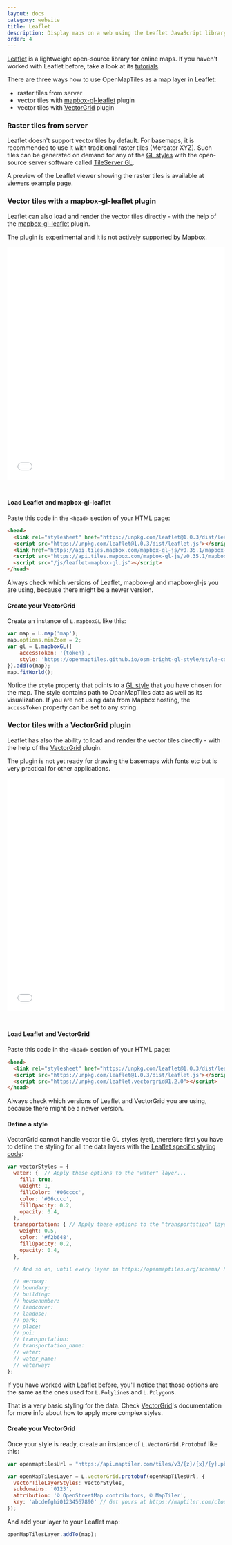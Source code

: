 ```yaml
---
layout: docs
category: website
title: Leaflet
description: Display maps on a web using the Leaflet JavaScript library.
order: 4
---
```


[Leaflet](http://www.leafletjs.com) is a lightweight open-source library for online maps. If you haven't worked with Leaflet before, take a look at its [tutorials](http://leafletjs.com/examples.html).

There are three ways how to use OpenMapTiles as a map layer in Leaflet:
* raster tiles from server
* vector tiles with [mapbox-gl-leaflet](https://github.com/mapbox/mapbox-gl-leaflet) plugin
* vector tiles with [VectorGrid](https://github.com/Leaflet/Leaflet.VectorGrid) plugin

### Raster tiles from server

Leaflet doesn't support vector tiles by default. For basemaps, it is recommended to use it with traditional raster tiles (Mercator XYZ). Such tiles can be generated on demand for any of the [GL styles](/styles/) with the open-source server software called [TileServer GL](/docs/host/tileserver-gl/).

A preview of the Leaflet viewer showing the raster tiles is available at [viewers](https://openmaptiles.org/viewers/) example page.


### Vector tiles with a mapbox-gl-leaflet plugin

Leaflet can also load and render the vector tiles directly - with the help of the [mapbox-gl-leaflet](https://github.com/mapbox/mapbox-gl-leaflet) plugin.

The plugin is experimental and it is not actively supported by Mapbox.

<iframe src="/maps/leaflet-mapbox-gl.html" frameborder="0" scrolling="0" width="100%" height="540px" style="margin-bottom:25px;"></iframe>


#### Load Leaflet and mapbox-gl-leaflet

Paste this code in the `<head>` section of your HTML page:

```html
<head>
  <link rel="stylesheet" href="https://unpkg.com/leaflet@1.0.3/dist/leaflet.css" />
  <script src="https://unpkg.com/leaflet@1.0.3/dist/leaflet.js"></script>
  <link href="https://api.tiles.mapbox.com/mapbox-gl-js/v0.35.1/mapbox-gl.css" rel='stylesheet' />
  <script src="https://api.tiles.mapbox.com/mapbox-gl-js/v0.35.1/mapbox-gl.js"></script>
  <script src="/js/leaflet-mapbox-gl.js"></script>
</head>
```

Always check which versions of Leaflet, mapbox-gl and mapbox-gl-js you are using, because there might be a newer version.

#### Create your VectorGrid

Create an instance of `L.mapboxGL` like this:

```js
var map = L.map('map');
map.options.minZoom = 2;
var gl = L.mapboxGL({
    accessToken: '{token}',
    style: 'https://openmaptiles.github.io/osm-bright-gl-style/style-cdn.json'
}).addTo(map);
map.fitWorld();
```

Notice the `style` property that points to a [GL style](/styles/) that you have chosen for the map. The style contains path to OpanMapTiles data as well as its visualization. If you are not using data from Mapbox hosting, the `accessToken` property can be set to any string.

### Vector tiles with a VectorGrid plugin

Leaflet has also the ability to load and render the vector tiles directly - with the help of the [VectorGrid](https://github.com/Leaflet/Leaflet.VectorGrid) plugin.

The plugin is not yet ready for drawing the basemaps with fonts etc but is very practical for other applications.

<iframe src="/maps/leaflet-vectorgrid.html" frameborder="0" scrolling="0" width="100%" height="540px" style="margin-bottom:25px;"></iframe>

#### Load Leaflet and VectorGrid

Paste this code in the `<head>` section of your HTML page:

```html
<head>
  <link rel="stylesheet" href="https://unpkg.com/leaflet@1.0.3/dist/leaflet.css" />
  <script src="https://unpkg.com/leaflet@1.0.3/dist/leaflet.js"></script>
  <script src="https://unpkg.com/leaflet.vectorgrid@1.2.0"></script>
</head>
```

Always check which versions of Leaflet and VectorGrid you are using, because there might be a newer version.

#### Define a style

VectorGrid cannot handle vector tile GL styles (yet), therefore first you have to define the styling for all the data layers with the [Leaflet specific styling code](http://leafletjs.com/reference-1.0.3.html#path):

```js
var vectorStyles = {
  water: {	// Apply these options to the "water" layer...
    fill: true,
    weight: 1,
    fillColor: '#06cccc',
    color: '#06cccc',
    fillOpacity: 0.2,
    opacity: 0.4,
  },
  transportation: {	// Apply these options to the "transportation" layer...
    weight: 0.5,
    color: '#f2b648',
    fillOpacity: 0.2,
    opacity: 0.4,
  },

  // And so on, until every layer in https://openmaptiles.org/schema/ has a style

  // aeroway:
  // boundary:
  // building:
  // housenumber:
  // landcover:
  // landuse:
  // park:
  // place:
  // poi:
  // transportation:
  // transportation_name:
  // water:
  // water_name:
  // waterway:
};
```

If you have worked with Leaflet before, you'll notice that those options are the same as the ones used for `L.Polyline`s and `L.Polygon`s.

That is a very basic styling for the data. Check [VectorGrid](https://github.com/Leaflet/Leaflet.VectorGrid)'s documentation for more info about how to apply more complex styles.

#### Create your VectorGrid

Once your style is ready, create an instance of `L.VectorGrid.Protobuf` like this:

```js
var openmaptilesUrl = "https://api.maptiler.com/tiles/v3/{z}/{x}/{y}.pbf?key={key}";

var openMapTilesLayer = L.vectorGrid.protobuf(openMapTilesUrl, {
  vectorTileLayerStyles: vectorStyles,
  subdomains: '0123',
  attribution: '© OpenStreetMap contributors, © MapTiler',
  key: 'abcdefghi01234567890' // Get yours at https://maptiler.com/cloud/
});
```

And add your layer to your Leaflet map:

```js
openMapTilesLayer.addTo(map);
```

